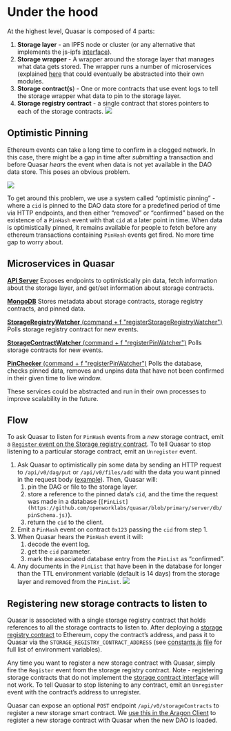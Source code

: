 # Under the hood

At the highest level, Quasar is composed of 4 parts:

1. **Storage layer** - an IPFS node or cluster (or any alternative that implements the js-ipfs [interface](https://github.com/ipfs/interface-js-ipfs-core)).
2. **Storage wrapper** - A wrapper around the storage layer that manages what data gets stored. The wrapper runs a number of microservices (explained [here]() that could eventually be abstracted into their own modules.
3. **Storage contract(s**) - One or more contracts that use event logs to tell the storage wrapper what data to pin to the storage layer.
4. **Storage registry contract** - a single contract that stores pointers to each of the storage contracts.
![](https://paper-attachments.dropbox.com/s_E5062EC0ED2F89286569337DBE9E4F39ED10C38B3CAEFF747B255F9A4D2850D0_1574302599340_image.png)

## Optimistic Pinning

Ethereum events can take a long time to confirm in a clogged network. In this case, there might be a gap in time after *submitting* a transaction and before Quasar *hear*s the event when data is not yet available in the DAO data store. This poses an obvious problem.

![](https://paper-attachments.dropbox.com/s_E5062EC0ED2F89286569337DBE9E4F39ED10C38B3CAEFF747B255F9A4D2850D0_1574302895947_image.png)

To get around this problem, we use a system called “optimistic pinning” - where a `cid` is pinned to the DAO data store for a predefined period of time via HTTP endpoints, and then either “removed” or “confirmed” based on the existence of a `PinHash` event with that `cid` at a later point in time. When data is optimistically pinned, it remains available for people to fetch before any ethereum transactions containing `PinHash` events get fired. No more time gap to worry about.

## Microservices in Quasar

[**API Server**](https://github.com/openworklabs/quasar/blob/primary/server/routes/index.js)
Exposes endpoints to optimistically pin data, fetch information about the storage layer, and get/set information about storage contracts.

[**MongoDB**](https://github.com/openworklabs/quasar/tree/primary/server/db)
Stores metadata about storage contracts, storage registry contracts, and pinned data.

[**StorageRegistryWatcher** (command + f "registerStorageRegistryWatcher")](https://github.com/openworklabs/quasar/blob/primary/server/index.js#L67)
Polls storage registry contract for new events.

[**StorageContractWatcher** (command + f "registerPinWatcher")](https://github.com/openworklabs/quasar/blob/primary/server/ethereum/index.js)
Polls storage contracts for new events.

[**PinChecker** (command + f "registerPinWatcher")](https://github.com/openworklabs/quasar/blob/primary/server/ethereum/index.js)
Polls the database, checks pinned data, removes and unpins data that have not been confirmed in their given time to live window.

These services could be abstracted and run in their own processes to improve scalability in the future.

## Flow

To ask Quasar to listen for `PinHash` events from a *new* storage contract, emit a [`Register` event on the Storage registry contract](https://github.com/openworklabs/quasar/blob/primary/contracts/StorageRegistry.sol). To tell Quasar to stop listening to a particular storage contract, emit an `Unregister` event.

1. Ask Quasar to optimistically pin some data by sending an HTTP request to `/api/v0/dag/put` or `/api/v0/files/add` with the data you want pinned in the request body ([example](https://github.com/openworklabs/aragon/blob/feat/client-storage/src/storage/Quasar.js)). Then, Quasar will:
    1. pin the DAG or file to the storage layer.
    2. store a reference to the pinned data’s `cid`, and the time the request was made in a database (`[PinList](https://github.com/openworklabs/quasar/blob/primary/server/db/pinSchema.js)`).
    3. return the `cid` to the client.
2. Emit a `PinHash` event on contract `0x123` passing the `cid` from step 1.
3. When Quasar hears the `PinHash` event it will:
    1. decode the event log.
    2. get the `cid` parameter.
    3. mark the associated database entry from the `PinList` as “confirmed”.
4. Any documents in the `PinList` that have been in the database for longer than the TTL environment variable (default is 14 days) from the storage layer and removed from the `PinList`.
![](https://paper-attachments.dropbox.com/s_E5062EC0ED2F89286569337DBE9E4F39ED10C38B3CAEFF747B255F9A4D2850D0_1574357434057_image.png)

## Registering new storage contracts to listen to

Quasar is associated with a single storage registry contract that holds references to all the storage contracts to listen to. After deploying a [storage registry contract](https://github.com/openworklabs/quasar/blob/primary/contracts/StorageRegistry.sol) to Ethereum, copy the contract’s address, and pass it to Quasar via the `STORAGE_REGISTRY_CONTRACT_ADDRESS` (see [constants.js](https://github.com/openworklabs/quasar/blob/primary/server/constants.js) [file](https://github.com/openworklabs/quasar/blob/primary/server/constants.js) for full list of environment variables).

Any time you want to register a new storage contract with Quasar, simply fire the `Register` event from the storage registry contract. Note - registering storage contracts that do not implement the [storage contract interface](https://github.com/openworklabs/quasar/blob/primary/contracts/DataStore.sol) will not work. To tell Quasar to stop listening to any contract, emit an `Unregister` event with the contract’s address to unregister.

Quasar can expose an optional `POST` endpoint `/api/v0/storageContracts` to register a new storage smart contract. We [use this in the Aragon Client](https://github.com/openworklabs/aragon/blob/feat/client-storage/src/storage/Quasar.js) to register a new storage contract with Quasar when the new DAO is loaded.

